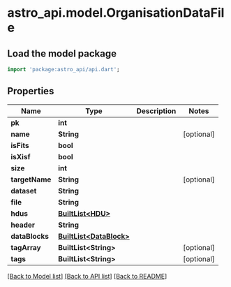 # astro_api.model.OrganisationDataFile

## Load the model package
```dart
import 'package:astro_api/api.dart';
```

## Properties
Name | Type | Description | Notes
------------ | ------------- | ------------- | -------------
**pk** | **int** |  | 
**name** | **String** |  | [optional] 
**isFits** | **bool** |  | 
**isXisf** | **bool** |  | 
**size** | **int** |  | 
**targetName** | **String** |  | [optional] 
**dataset** | **String** |  | 
**file** | **String** |  | 
**hdus** | [**BuiltList&lt;HDU&gt;**](HDU.md) |  | 
**header** | **String** |  | 
**dataBlocks** | [**BuiltList&lt;DataBlock&gt;**](DataBlock.md) |  | 
**tagArray** | **BuiltList&lt;String&gt;** |  | [optional] 
**tags** | **BuiltList&lt;String&gt;** |  | [optional] 

[[Back to Model list]](../README.md#documentation-for-models) [[Back to API list]](../README.md#documentation-for-api-endpoints) [[Back to README]](../README.md)


